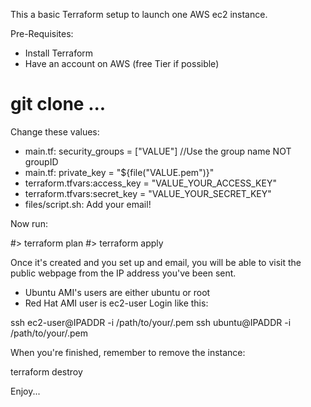 This a basic Terraform setup to launch one AWS ec2 instance.

Pre-Requisites:

  * Install Terraform
  * Have an account on AWS (free Tier if possible)

# git clone ...

Change these values:
  * main.tf:    security_groups = ["VALUE"] //Use the group name NOT groupID
  * main.tf:      private_key = "${file("VALUE.pem")}"
  * terraform.tfvars:access_key = "VALUE_YOUR_ACCESS_KEY"
  * terraform.tfvars:secret_key = "VALUE_YOUR_SECRET_KEY"
  * files/script.sh: Add your email!

Now run:

#> terraform plan
#> terraform apply

Once it's created and you set up and email, you will be able to visit the public webpage from the IP address you've been sent.

 * Ubuntu AMI's users are either ubuntu or root
 * Red Hat AMI user is ec2-user
Login like this:

ssh ec2-user@IPADDR -i /path/to/your/.pem
ssh ubuntu@IPADDR -i /path/to/your/.pem

When you're finished, remember to remove the instance:

 terraform destroy

Enjoy...
